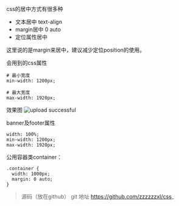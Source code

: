 css的居中方式有很多种
* 文本居中 text-align
* margin居中 0 auto
* 定位属性居中 

这里说的是margin来居中，建议减少定位position的使用。

会用到的css属性

```
# 最小宽度
min-width: 1200px;

# 最大宽度
max-width: 1920px;
```

效果图
![upload successful](/images/pasted-9.png)

banner及footer属性
```
width: 100%;
min-width: 1200px;
max-width: 1920px;
```

公用容器类container：
```
.container {
  width: 1000px;
  margin: 0 auto;
}
```

> 源码（放在github）
  git 地址 https://github.com/zzzzzzxl/css_
